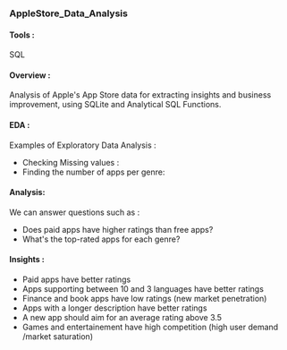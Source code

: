 ### AppleStore_Data_Analysis
#### Tools :
SQL
#### Overview :
Analysis of Apple's App Store data for extracting insights and business improvement, using SQLite and Analytical SQL Functions.
#### EDA :
Examples of Exploratory Data Analysis :
- Checking Missing values :
- Finding the number of apps per genre:
#### Analysis:
We can answer questions such as :
- Does paid apps have higher ratings than free apps?
- What's the top-rated apps for each genre? 

#### Insights :
- Paid apps  have better ratings 
- Apps supporting between 10 and 3 languages have better ratings 
- Finance and book apps have low ratings (new market penetration)
- Apps with a longer description have better ratings
- A new app should aim for an average rating above 3.5 
- Games and entertainement have high competition (high user demand /market saturation)


